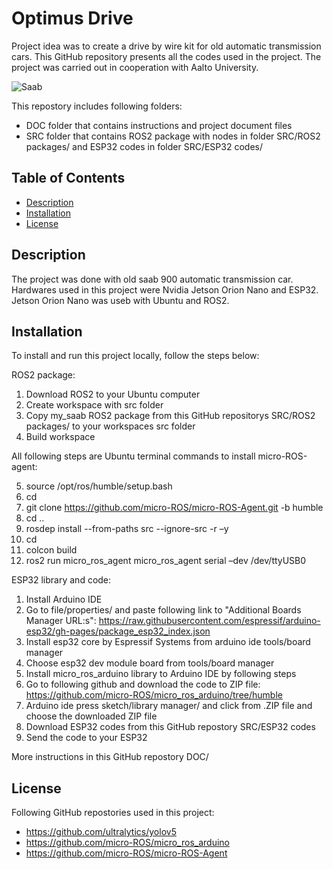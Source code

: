 # Optimus Drive

Project idea was to create a drive by wire kit for old automatic transmission cars.
This GitHub repository presents all the codes used in the project.
The project was carried out in cooperation with Aalto University.


![Saab](DOC/gif.gif)



This repostory includes following folders:
- DOC folder that contains instructions and project document files
- SRC folder that contains ROS2 package with nodes in folder SRC/ROS2 packages/ and ESP32 codes in folder SRC/ESP32 codes/



## Table of Contents
- [Description](#description)
- [Installation](#installation)
- [License](#license)

## Description

The project was done with old saab 900 automatic transmission car.
Hardwares used in this project were Nvidia Jetson Orion Nano and ESP32.
Jetson Orion Nano was useb with Ubuntu and ROS2.


## Installation

To install and run this project locally, follow the steps below:

ROS2 package:

1. Download ROS2 to your Ubuntu computer
2. Create workspace with src folder
3. Copy my_saab ROS2 package from this GitHub repositorys SRC/ROS2 packages/ to your workspaces src folder
4. Build workspace

All following steps are Ubuntu terminal commands to install micro-ROS-agent:

5. source /opt/ros/humble/setup.bash
6. cd <to your workspace>
7. git clone https://github.com/micro-ROS/micro-ROS-Agent.git -b humble
8. cd ..
9. rosdep install --from-paths src --ignore-src -r –y
10. cd <to your workspace>
11. colcon build
12. ros2 run micro_ros_agent micro_ros_agent serial –dev /dev/ttyUSB0


ESP32 library and code:

1. Install Arduino IDE
2. Go to file/properties/ and paste following link to "Additional Boards Manager URL:s": https://raw.githubusercontent.com/espressif/arduino-esp32/gh-pages/package_esp32_index.json
3. Install esp32 core by Espressif Systems from arduino ide tools/board manager
4. Choose esp32 dev module board from tools/board manager
5. Install micro_ros_arduino library to Arduino IDE by following steps
6. Go to following github and download the code to ZIP file:    https://github.com/micro-ROS/micro_ros_arduino/tree/humble
7. Arduino ide press sketch/library manager/ and click from .ZIP file and choose the downloaded ZIP file
8. Download ESP32 codes from this GitHub repostory SRC/ESP32 codes
9. Send the code to your ESP32

More instructions in this GitHub repostory DOC/


## License

Following GitHub repostories used in this project:
- https://github.com/ultralytics/yolov5
- https://github.com/micro-ROS/micro_ros_arduino
- https://github.com/micro-ROS/micro-ROS-Agent
